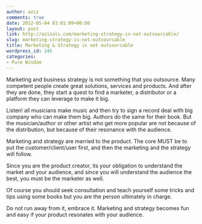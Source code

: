 ```yaml
---
author: aziz
comments: true
date: 2012-05-04 03:01:09+00:00
layout: post
link: http://azizali.com/marketing-strategy-is-not-outsourcable/
slug: marketing-strategy-is-not-outsourcable
title: Marketing & Strategy is not outsourcable
wordpress_id: 245
categories:
- Pure Wisdom
---
```


Marketing and business strategy is not something that you outsource. Many competent people create great solutions, services and products. And after they are done, they start a quest to find a marketer, a distributor or a platform they can leverage to make it big.

Listen! all musicians make music and then try to sign a record deal with big company who can make them big. Authors do the same for their book. But the musician/author or other artist who get more popular are not because of the distribution, but because of their resonance with the audience.

Marketing and strategy are married to the product. The core MUST be to put the customer/client/user first, and then the marketing and the strategy will follow.

Since you are the product creator, its your obligation to understand the market and your audience, and since you will understand the audience the best, you must be the marketer as well.

Of course you should seek consultation and teach yourself some tricks and tips using some books but you are the person ultimately in charge.

Do not run away from it, embrace it. Marketing and strategy becomes fun and easy if your product resonates with your audience.
